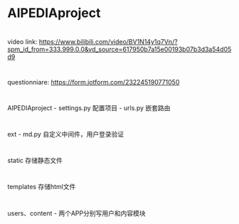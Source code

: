 # AIPEDIAproject
#
video link: 
https://www.bilibili.com/video/BV1N14y1q7Vn/?spm_id_from=333.999.0.0&vd_source=617950b7a15e00193b07b3d3a54d05d9
#
questionniare: https://form.jotform.com/232245190771050
#
AIPEDIAproject - settings.py 配置项目
               - urls.py 嵌套路由
#
ext - md.py 自定义中间件，用户登录验证
#
static 存储静态文件
#
templates 存储html文件
#
users、content - 两个APP分别写用户和内容模块



